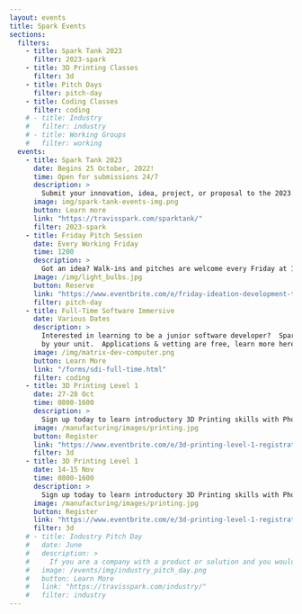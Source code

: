 ```yaml
---
layout: events
title: Spark Events
sections:
  filters:
    - title: Spark Tank 2023
      filter: 2023-spark
    - title: 3D Printing Classes
      filter: 3d
    - title: Pitch Days
      filter: pitch-day
    - title: Coding Classes
      filter: coding
    # - title: Industry
    #   filter: industry
    # - title: Working Groups
    #   filter: working
  events:
    - title: Spark Tank 2023
      date: Begins 25 October, 2022!
      time: Open for submissions 24/7
      description: >
        Submit your innovation, idea, project, or proposal to the 2023 Spark Tank and help the USAF and your fellow airmen "accelerate change".
      image: img/spark-tank-events-img.png
      button: Learn more
      link: "https://travisspark.com/sparktank/"
      filter: 2023-spark
    - title: Friday Pitch Session
      date: Every Working Friday
      time: 1200
      description: >
        Got an idea? Walk-ins and pitches are welcome every Friday at 1200. Big or small, Phoenix Spark is here to help you develop your idea into an innovation project.
      image: /img/light_bulbs.jpg
      button: Reserve
      link: "https://www.eventbrite.com/e/friday-ideation-development-tickets-211387905917"
      filter: pitch-day
    - title: Full-Time Software Immersive
      date: Various Dates
      description: >
        Interested in learning to be a junior software developer?  Spark & Tron offer a full-time, 3-month course that can be funded
        by your unit.  Applications & vetting are free, learn more here!
      image: /img/matrix-dev-computer.png
      button: Learn More
      link: "/forms/sdi-full-time.html"
      filter: coding
    - title: 3D Printing Level 1
      date: 27-28 Oct
      time: 0800-1600
      description: >
        Sign up today to learn introductory 3D Printing skills with Phoenix Spark at the Lt. Gen John Gonge Innovation Lab.
      image: /manufacturing/images/printing.jpg
      button: Register
      link: "https://www.eventbrite.com/e/3d-printing-level-1-registration-441347842277?aff=website"
      filter: 3d
    - title: 3D Printing Level 1
      date: 14-15 Nov
      time: 0800-1600
      description: >
        Sign up today to learn introductory 3D Printing skills with Phoenix Spark at the Lt. Gen John Gonge Innovation Lab.
      image: /manufacturing/images/printing.jpg
      button: Register
      link: "https://www.eventbrite.com/e/3d-printing-level-1-registration-441348594527?aff=website"
      filter: 3d
    # - title: Industry Pitch Day
    #   date: June
    #   description: >
    #     If you are a company with a product or solution and you would like the opportuntiy to demo your product to potential customers at Travis AFB, sign up for our Industry Pitch Day.
    #   image: /events/img/industry_pitch_day.png
    #   button: Learn More
    #   link: "https://travisspark.com/industry/"
    #   filter: industry
---
```

